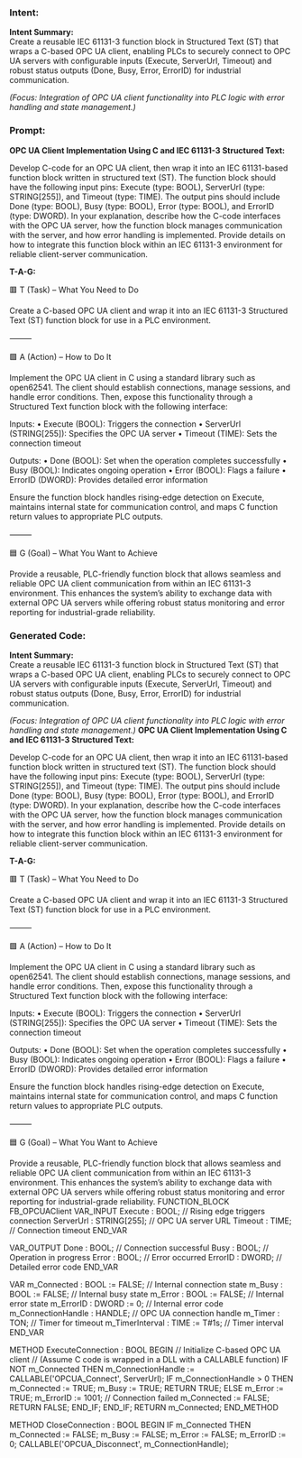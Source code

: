 ### Intent:
**Intent Summary:**  
Create a reusable IEC 61131-3 function block in Structured Text (ST) that wraps a C-based OPC UA client, enabling PLCs to securely connect to OPC UA servers with configurable inputs (Execute, ServerUrl, Timeout) and robust status outputs (Done, Busy, Error, ErrorID) for industrial communication.  

*(Focus: Integration of OPC UA client functionality into PLC logic with error handling and state management.)*

### Prompt:
**OPC UA Client Implementation Using C and IEC 61131-3 Structured Text:**

Develop C-code for an OPC UA client, then wrap it into an IEC 61131-based function block written in structured text (ST). The function block should have the following input pins: Execute (type: BOOL), ServerUrl (type: STRING[255]), and Timeout (type: TIME). The output pins should include Done (type: BOOL), Busy (type: BOOL), Error (type: BOOL), and ErrorID (type: DWORD). In your explanation, describe how the C-code interfaces with the OPC UA server, how the function block manages communication with the server, and how error handling is implemented. Provide details on how to integrate this function block within an IEC 61131-3 environment for reliable client-server communication.

**T-A-G:**

🟥 T (Task) – What You Need to Do

Create a C-based OPC UA client and wrap it into an IEC 61131-3 Structured Text (ST) function block for use in a PLC environment.

⸻

🟩 A (Action) – How to Do It

Implement the OPC UA client in C using a standard library such as open62541. The client should establish connections, manage sessions, and handle error conditions. Then, expose this functionality through a Structured Text function block with the following interface:

Inputs:
	•	Execute (BOOL): Triggers the connection
	•	ServerUrl (STRING[255]): Specifies the OPC UA server
	•	Timeout (TIME): Sets the connection timeout

Outputs:
	•	Done (BOOL): Set when the operation completes successfully
	•	Busy (BOOL): Indicates ongoing operation
	•	Error (BOOL): Flags a failure
	•	ErrorID (DWORD): Provides detailed error information

Ensure the function block handles rising-edge detection on Execute, maintains internal state for communication control, and maps C function return values to appropriate PLC outputs.

⸻

🟦 G (Goal) – What You Want to Achieve

Provide a reusable, PLC-friendly function block that allows seamless and reliable OPC UA client communication from within an IEC 61131-3 environment. This enhances the system’s ability to exchange data with external OPC UA servers while offering robust status monitoring and error reporting for industrial-grade reliability.

### Generated Code:
**Intent Summary:**  
Create a reusable IEC 61131-3 function block in Structured Text (ST) that wraps a C-based OPC UA client, enabling PLCs to securely connect to OPC UA servers with configurable inputs (Execute, ServerUrl, Timeout) and robust status outputs (Done, Busy, Error, ErrorID) for industrial communication.  

*(Focus: Integration of OPC UA client functionality into PLC logic with error handling and state management.)*
**OPC UA Client Implementation Using C and IEC 61131-3 Structured Text:**

Develop C-code for an OPC UA client, then wrap it into an IEC 61131-based function block written in structured text (ST). The function block should have the following input pins: Execute (type: BOOL), ServerUrl (type: STRING[255]), and Timeout (type: TIME). The output pins should include Done (type: BOOL), Busy (type: BOOL), Error (type: BOOL), and ErrorID (type: DWORD). In your explanation, describe how the C-code interfaces with the OPC UA server, how the function block manages communication with the server, and how error handling is implemented. Provide details on how to integrate this function block within an IEC 61131-3 environment for reliable client-server communication.

**T-A-G:**

🟥 T (Task) – What You Need to Do

Create a C-based OPC UA client and wrap it into an IEC 61131-3 Structured Text (ST) function block for use in a PLC environment.

⸻

🟩 A (Action) – How to Do It

Implement the OPC UA client in C using a standard library such as open62541. The client should establish connections, manage sessions, and handle error conditions. Then, expose this functionality through a Structured Text function block with the following interface:

Inputs:
	•	Execute (BOOL): Triggers the connection
	•	ServerUrl (STRING[255]): Specifies the OPC UA server
	•	Timeout (TIME): Sets the connection timeout

Outputs:
	•	Done (BOOL): Set when the operation completes successfully
	•	Busy (BOOL): Indicates ongoing operation
	•	Error (BOOL): Flags a failure
	•	ErrorID (DWORD): Provides detailed error information

Ensure the function block handles rising-edge detection on Execute, maintains internal state for communication control, and maps C function return values to appropriate PLC outputs.

⸻

🟦 G (Goal) – What You Want to Achieve

Provide a reusable, PLC-friendly function block that allows seamless and reliable OPC UA client communication from within an IEC 61131-3 environment. This enhances the system’s ability to exchange data with external OPC UA servers while offering robust status monitoring and error reporting for industrial-grade reliability.
FUNCTION_BLOCK FB_OPCUAClient
VAR_INPUT
    Execute : BOOL;                 // Rising edge triggers connection
    ServerUrl : STRING[255];       // OPC UA server URL
    Timeout : TIME;                 // Connection timeout
END_VAR

VAR_OUTPUT
    Done : BOOL;                    // Connection successful
    Busy : BOOL;                    // Operation in progress
    Error : BOOL;                   // Error occurred
    ErrorID : DWORD;                // Detailed error code
END_VAR

VAR
    m_Connected : BOOL := FALSE;     // Internal connection state
    m_Busy : BOOL := FALSE;          // Internal busy state
    m_Error : BOOL := FALSE;         // Internal error state
    m_ErrorID : DWORD := 0;          // Internal error code
    m_ConnectionHandle : HANDLE;     // OPC UA connection handle
    m_Timer : TON;                   // Timer for timeout
    m_TimerInterval : TIME := T#1s;  // Timer interval
END_VAR

METHOD ExecuteConnection : BOOL
BEGIN
    // Initialize C-based OPC UA client
    // (Assume C code is wrapped in a DLL with a CALLABLE function)
    IF NOT m_Connected THEN
        m_ConnectionHandle := CALLABLE('OPCUA_Connect', ServerUrl);
        IF m_ConnectionHandle > 0 THEN
            m_Connected := TRUE;
            m_Busy := TRUE;
            RETURN TRUE;
        ELSE
            m_Error := TRUE;
            m_ErrorID := 1001; // Connection failed
            m_Connected := FALSE;
            RETURN FALSE;
        END_IF;
    END_IF;
    RETURN m_Connected;
END_METHOD

METHOD CloseConnection : BOOL
BEGIN
    IF m_Connected THEN
        m_Connected := FALSE;
        m_Busy := FALSE;
        m_Error := FALSE;
        m_ErrorID := 0;
        CALLABLE('OPCUA_Disconnect', m_ConnectionHandle);
